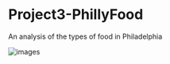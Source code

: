 # Project3-PhillyFood
An analysis of the types of food in Philadelphia

![images](https://github.com/C-Duke0/Project3-PhillyFood/assets/162597320/b98d3d1a-17bd-463b-b8c6-c207c0eb0182)
